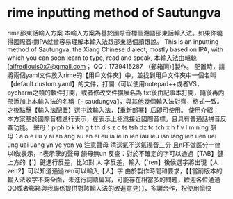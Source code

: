 # rime inputting method of Sautungva
 rime邵東話輸入方案
 本輸入方案為基於國際音標個湘語邵東話輸入法。如果你曉得國際音標IPA就蠻容易理解本輸入法跟邵東話個讀跟說。
This is an inputting method of Sautungva, the Xiang Chinese dialect, mostly based on IPA, with which you can soon learn to type, read and speak,
本輸入法由轀輬[alfredlouis0x7@gmail.com； QQ：1739415287 （郵箱同）]製作。
配置時，請將兩個yaml文件放入rime的【用戶文件夾】中，並找到用戶文件夾中一個名叫【default.custom.yaml】的文件，打開（可以使用notepad++或者VS，pycharm之類的軟件打開，或者修改文件擴展名為.txt後由記事本打開，隨後再内部添加上本輸入法的名稱【- saudungva】，與其他幾個輸入法對齊，格式一致。之後點擊【輸入法配置】選中該輸入法，【重新部署】后即可使用。
使用介紹：
本方案基於國際音標進行表示，在表示上極爲接近國際音標。且具有普通話拼音反查功能。
聲母：p ph b k kh g t th d s z c ts tsh dz tc tch x h f v l m n ng
韻母：a o e i u y ai an ang au en ei eu ia ie in ien iau ieu ian iang ien uen uei ung uai uang yn ye yen ya
注意聲母 清送氣不送氣濁音三分 且nl不做區分一律以l做表示，n表示孽的聲母 韻母無un
反查：對於不確定的字可以通過【TAB】鍵上方的【\`】鍵進行反差，比如對 人 字反差，輸入【\`ren】後候選字將出現【人 zen2】可以知道通過zen可以輸入【人】字
由於製作時間和要求，【【當前版本的輸入法收字不夠全面，未進行詞語編寫，可能存在相當多的問題，歡迎各位通過QQ或者郵箱與我聯係提供對該輸入法的改進意見】】，多謝合作，祝使用愉快
